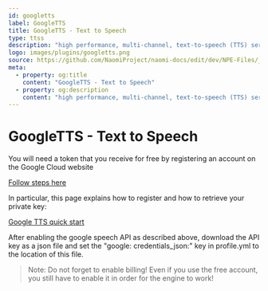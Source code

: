 ```yaml
---
id: googletts
label: GoogleTTS
title: GoogleTTS - Text to Speech
type: ttss
description: "high performance, multi-channel, text-to-speech (TTS) server"
logo: images/plugins/googletts.png
source: https://github.com/NaomiProject/naomi-docs/edit/dev/NPE-Files/_plugins_ttss/GoogleTTS/readme.md
meta:
  - property: og:title
    content: "GoogleTTS - Text to Speech"
  - property: og:description
    content: "high performance, multi-channel, text-to-speech (TTS) server"
---
```


# GoogleTTS - Text to Speech

<PluginLogo/>

You will need a token that you receive for free by registering an account on the Google Cloud website

[Follow steps here](https://cloud.google.com/text-to-speech/)

In particular, this page explains how to register and how to retrieve your private key:

[Google TTS quick start](https://cloud.google.com/text-to-speech/docs/quickstart-protocol)

After enabling the google speech API as described above, download the API key as a json file and set the "google: credentials_json:" 
key in profile.yml to the location of this file.

>Note: Do not forget to enable billing! Even if you use the free account, you still have to enable it in order for the engine to work!


<EditPageLink/>
